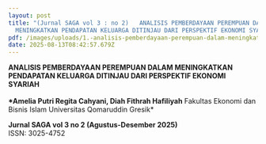 ```yaml
---
layout: post
title: "(Jurnal SAGA vol 3 : no 2)   ANALISIS PEMBERDAYAAN PEREMPUAN DALAM
  MENINGKATKAN PENDAPATAN KELUARGA DITINJAU DARI PERSPEKTIF EKONOMI SYARIAH"
pdf: /images/uploads/1.-analisis-pemberdayaan-perempuan-dalam-meningkatkan-pendapatan-keluarga-ditinjau-dari-perspektif-ekonomi-syariah.pdf
date: 2025-08-13T08:42:57.679Z
---
```

**ANALISIS PEMBERDAYAAN PEREMPUAN DALAM MENINGKATKAN PENDAPATAN KELUARGA DITINJAU DARI PERSPEKTIF EKONOMI SYARIAH**\
\
**\*Amelia Putri Regita Cahyani, Diah Fithrah Hafiliyah**
Fakultas Ekonomi dan Bisnis Islam 
Universitas Qomaruddin Gresik*

**Jurnal SAGA vol 3 no 2 (Agustus-Desember 2025)** \
ISSN: 3025-4752